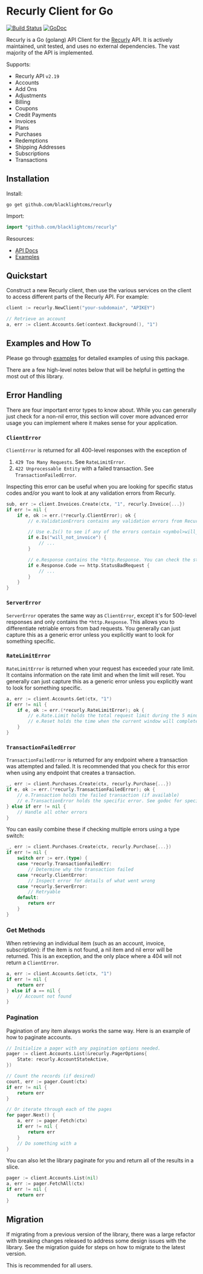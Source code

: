 # Recurly Client for Go

 [![Build Status](https://travis-ci.org/blacklightcms/recurly.svg?branch=master)](https://travis-ci.org/blacklightcms/recurly)  [![GoDoc](https://godoc.org/github.com/blacklightcms/recurly?status.svg)](https://godoc.org/github.com/blacklightcms/recurly)

 Recurly is a Go (golang) API Client for the [Recurly](https://recurly.com/) API. It is actively maintained, unit tested, and uses no external dependencies. The vast majority of the API is implemented.

 Supports:
  - Recurly API `v2.19`
  - Accounts
  - Add Ons
  - Adjustments
  - Billing
  - Coupons
  - Credit Payments
  - Invoices
  - Plans
  - Purchases
  - Redemptions
  - Shipping Addresses
  - Subscriptions
  - Transactions

## Installation
Install:

```shell
go get github.com/blacklightcms/recurly
```

Import:
```go
import "github.com/blacklightcms/recurly"
```

Resources:
 - [API Docs](https://godoc.org/github.com/blacklightcms/recurly)
 - [Examples](https://godoc.org/github.com/blacklightcms/recurly#pkg-examples)

## Quickstart

Construct a new Recurly client, then use the various services on the client to access different parts of the Recurly API. For example:

```go
client := recurly.NewClient("your-subdomain", "APIKEY")

// Retrieve an account
a, err := client.Accounts.Get(context.Background(), "1")
```

## Examples and How To
Please go through [examples](https://godoc.org/github.com/blacklightcms/recurly#pkg-examples) for detailed examples of using this package.

There are a few high-level notes below that will be helpful in getting the most out of this library.

## Error Handling
There are four important error types to know about. While you can generally just check for a non-nil 
error, this section will cover more advanced error usage you can implement where it makes sense for 
your application.

### `ClientError`
`ClientError` is returned for all 400-level responses with the exception of
1) `429 Too Many Requests`. See `RateLimitError`.
2) `422 Unprocessable Entity` with a failed transaction. See `TransactionFailedError`.

Inspecting this error can be useful when you are looking for specific status codes 
and/or you want to look at any validation errors from Recurly.

```go
sub, err := client.Invoices.Create(ctx, "1", recurly.Invoice{...})
if err != nil {
    if e, ok := err.(*recurly.ClientError); ok {
        // e.ValidationErrors contains any validation errors from Recurly

        // Use e.Is() to see if any of the errors contain <symbol>will_not_invoice</symbol> (for example)
        if e.Is("will_not_invoice") {
            // ...
        }

        // e.Response contains the *http.Response. You can check the status code as well.
        if e.Response.Code == http.StatusBadRequest {
            // ...
        }
    }
}
```

### `ServerError` 
`ServerError` operates the same way as `ClientError`, except it's for 500-level responses and only 
contains the `*http.Response`. This allows you to differentiate retriable errors from bad requests. You generally can just capture this as a generic error unless you explicitly want to look for something specific.

### `RateLimitError` 
`RateLimitError` is returned when your request has exceeded your rate limit. It contains 
information on the rate limit and when the limit will reset.  You generally can just capture this as a generic error unless you explicitly want to look for something specific.

```go
a, err := client.Accounts.Get(ctx, "1")
if err != nil {
    if e, ok := err.(*recurly.RateLimitError); ok {
        // e.Rate.Limit holds the total request limit during the 5 minute window
        // e.Reset holds the time when the current window will completely reset
    }
}
```

### `TransactionFailedError`
`TransactionFailedError` is returned for any endpoint where a transaction was attempted and failed. 
It is recommended that you check for this error when using any endpoint that 
creates a transaction.

```go
_, err := client.Purchases.Create(ctx, recurly.Purchase{...})
if e, ok := err.(*recurly.TransactionFailedError); ok {
    // e.Transaction holds the failed transaction (if available)
    // e.TransactionError holds the specific error. See godoc for specific fields.
} else if err != nil {
    // Handle all other errors
}
```

You can easily combine these if checking multiple errors using a type switch:

```go
_, err := client.Purchases.Create(ctx, recurly.Purchase{...})
if err != nil {
    switch err := err.(type) {
    case *recurly.TransactionFailedErr:
        // Determine why the transaction failed
    case *recurly.ClientError:
        // Inspect error for details of what went wrong
    case *recurly.ServerError:
        // Retryable
    default:
        return err
    }
}
```

### Get Methods
When retrieving an individual item (such as an account, invoice, subscription): if the item is not found, a nil item and nil error will be returned. This is an exception, and the only place where a 404 will not 
return a `ClientError`.

```go
a, err := client.Accounts.Get(ctx, "1")
if err != nil {
    return err
} else if a == nil {
    // Account not found
}
```

### Pagination
Pagination of any item always works the same way. Here is an example of how to paginate accounts.

```go
// Initialize a pager with any pagination options needed.
pager := client.Accounts.List(&recurly.PagerOptions{
    State: recurly.AccountStateActive,
})

// Count the records (if desired)
count, err := pager.Count(ctx)
if err != nil {
    return err
}

// Or iterate through each of the pages
for pager.Next() {
    a, err := pager.Fetch(ctx)
    if err != nil {
        return err
    }
    // Do something with a
}
```

You can also let the library paginate for you and return all of the results in a slice.

```go
pager := client.Accounts.List(nil)
a, err := pager.FetchAll(ctx)
if err != nil {
    return err
}
```

## Migration
If migrating from a previous version of the library, there was a large refactor with breaking changes released to address some design issues with the library. See the migration guide for steps on how to migrate to the latest version.

This is recommended for all users.
